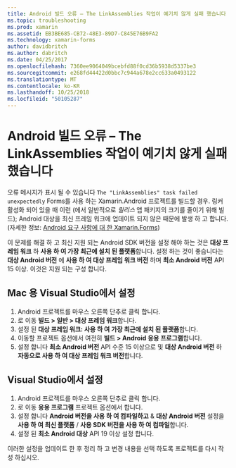 ```yaml
---
title: Android 빌드 오류 – The LinkAssemblies 작업이 예기치 않게 실패 했습니다
ms.topic: troubleshooting
ms.prod: xamarin
ms.assetid: EB3BE685-CB72-48E3-89D7-C845E76B9FA2
ms.technology: xamarin-forms
author: davidbritch
ms.author: dabritch
ms.date: 04/25/2017
ms.openlocfilehash: 7360ee9064049bcebfd88f0cd36b5938d5337be3
ms.sourcegitcommit: e268fd44422d0bbc7c944a678e2cc633a0493122
ms.translationtype: MT
ms.contentlocale: ko-KR
ms.lasthandoff: 10/25/2018
ms.locfileid: "50105287"
---
```

# <a name="android-build-error--the-linkassemblies-task-failed-unexpectedly"></a>Android 빌드 오류 – The LinkAssemblies 작업이 예기치 않게 실패 했습니다

오류 메시지가 표시 될 수 있습니다 `The "LinkAssemblies" task failed unexpectedly` Forms를 사용 하는 Xamarin.Android 프로젝트를 빌드할 경우. 링커 활성화 되어 있을 때 이런 (에서 일반적으로 *릴리스* 앱 패키지의 크기를 줄이기 위해 빌드); Android 대상을 최신 프레임 워크에 업데이트 되지 않은 때문에 발생 하 고 합니다. (자세한 정보: [Android 요구 사항에 대 한 Xamarin.Forms](~/xamarin-forms/get-started/installation.md#android))

이 문제를 해결 하 고 최신 지원 되는 Android SDK 버전을 설정 해야 하는 것은 **대상 프레임 워크** 하 **사용 하 여 가장 최근에 설치 된 플랫폼**합니다. 설정 하는 것이 좋습니다는 **대상 Android 버전** 에 **사용 하 여 대상 프레임 워크 버전** 하며 **최소 Android 버전** API 15 이상. 이것은 지원 되는 구성 합니다.

## <a name="setting-in-visual-studio-for-mac"></a>Mac 용 Visual Studio에서 설정

1.  Android 프로젝트를 마우스 오른쪽 단추로 클릭 합니다.
2.  로 이동 **빌드 > 일반 > 대상 프레임 워크**합니다.
3.  설정 된 **대상 프레임 워크: 사용 하 여 가장 최근에 설치 된 플랫폼**합니다.
4.  이동할 프로젝트 옵션에서 여전히 **빌드 > Android 응용 프로그램**합니다.
5.  설정 합니다 **최소 Android 버전** API 수준 15 이상으로 및 **대상 Android 버전** 하 **자동으로 사용 하 여 대상 프레임 워크 버전**합니다.

## <a name="setting-in-visual-studio"></a>Visual Studio에서 설정

1.  Android 프로젝트를 마우스 오른쪽 단추로 클릭 합니다.
2.  로 이동 **응용 프로그램** 프로젝트 옵션에서 합니다.
3.  설정 합니다 **Android 버전을 사용 하 여 컴파일하고** & **대상 Android 버전** 설정을 **사용 하 여 최신 플랫폼** / **사용 SDK 버전을 사용 하 여 컴파일**합니다.
4.  설정 된 **최소 Android 대상** API 19 이상 설정 합니다.

이러한 설정을 업데이트 한 후 정리 하 고 변경 내용을 선택 하도록 프로젝트를 다시 작성 하십시오.
